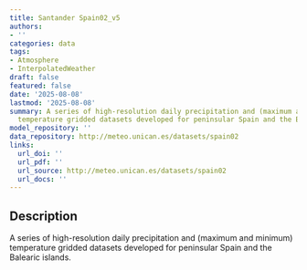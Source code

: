 ```yaml
---
title: Santander Spain02_v5
authors:
- ''
categories: data
tags:
- Atmosphere
- InterpolatedWeather
draft: false
featured: false
date: '2025-08-08'
lastmod: '2025-08-08'
summary: A series of high-resolution daily precipitation and (maximum and minimum)
  temperature gridded datasets developed for peninsular Spain and the Balearic islands.
model_repository: ''
data_repository: http://meteo.unican.es/datasets/spain02
links:
  url_doi: ''
  url_pdf: ''
  url_source: http://meteo.unican.es/datasets/spain02
  url_docs: ''
---
```


## Description

A series of high-resolution daily precipitation and (maximum and minimum) temperature gridded datasets developed for peninsular Spain and the Balearic islands.

